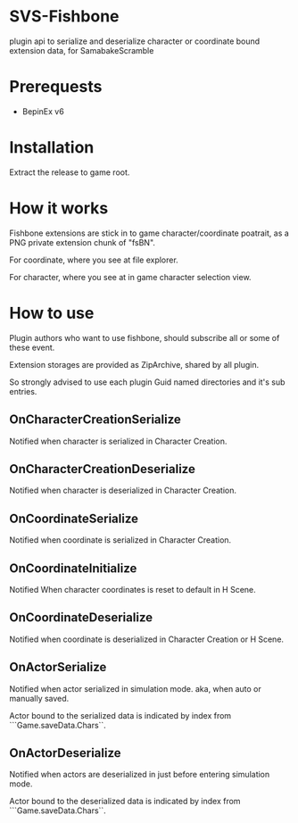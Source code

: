 # SVS-Fishbone

plugin api to serialize and deserialize character or coordinate bound extension data, for SamabakeScramble

# Prerequests

 * BepinEx v6

# Installation

Extract the release to game root.

# How it works

Fishbone extensions are stick in to game character/coordinate poatrait, as a PNG private extension chunk of "fsBN".

For coordinate, where you see at file explorer.

For character, where you see at in game character selection view.

# How to use

Plugin authors who want to use fishbone, should subscribe all or some of these event.

Extension storages are provided as ZipArchive, shared by all plugin.

So strongly advised to use each plugin Guid named directories and it's sub entries.

## OnCharacterCreationSerialize

Notified when character is serialized in Character Creation.

## OnCharacterCreationDeserialize

Notified when character is deserialized in Character Creation.

## OnCoordinateSerialize

Notified when coordinate is serialized in Character Creation.

## OnCoordinateInitialize

Notified When character coordinates is reset to default in H Scene.

## OnCoordinateDeserialize

Notified when coordinate is deserialized in Character Creation or H Scene.

## OnActorSerialize

Notified when actor serialized in simulation mode. aka, when auto or manually saved.

Actor bound to the serialized data is indicated by index from ```Game.saveData.Chars``.

## OnActorDeserialize 

Notified when actors are deserialized in just before entering simulation mode.

Actor bound to the deserialized data is indicated by index from ```Game.saveData.Chars``.

